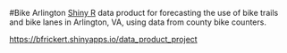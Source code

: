 #Bike Arlington
[Shiny R](http://shiny.rstudio.com/) data product for forecasting the use of bike trails and bike lanes in Arlington, VA, using data from county bike counters.
 
https://bfrickert.shinyapps.io/data_product_project
